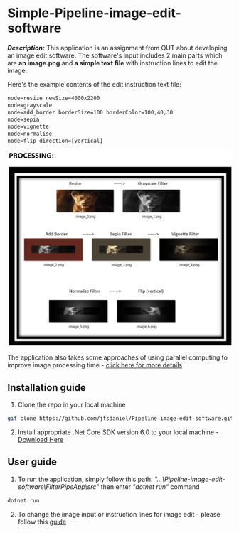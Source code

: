 # Simple-Pipeline-image-edit-software

***Description:*** This application is an assignment from QUT about developing an image edit software. The software's input includes 2 main parts which are **an image.png** and **a simple text file** with instruction lines to edit the image. 

Here's the example contents of the edit instruction text file:

```
node=resize newSize=4000x2200
node=grayscale
node=add_border borderSize=100 borderColor=100,40,30
node=sepia
node=vignette
node=normalise
node=flip direction=[vertical]
```

![](https://github.com/jtsdaniel/Pipeline-image-edit-software/blob/main/FilterPipeApp/src/example%20image/demo.png?raw=true)

The application also takes some approaches of using parallel computing to improve image processing time - [click here for more details](https://github.com/jtsdaniel/Pipeline-image-edit-software/blob/main/Report%20about%20app's%20optimisation.pdf)


## Installation guide

1. Clone the repo in your local machine

```bash
git clone https://github.com/jtsdaniel/Pipeline-image-edit-software.git
```
2. Install appropriate .Net Core SDK version 6.0 to your local machine - [Download Here](https://dotnet.microsoft.com/en-us/download/dotnet/sdk-for-vs-code?utm_source=vs-code&amp;utm_medium=referral&amp;utm_campaign=sdk-install)
## User guide

1. To run the application, simply follow this path: *"...\Pipeline-image-edit-software\FilterPipeApp\src"* then enter *"dotnet run"* command

```bash
dotnet run
```
2. To change the image input or instruction lines for image edit - please follow this [guide](https://github.com/jtsdaniel/Pipeline-image-edit-software/blob/main/How%20to%20Run_FilterPipeApp.pdf)
